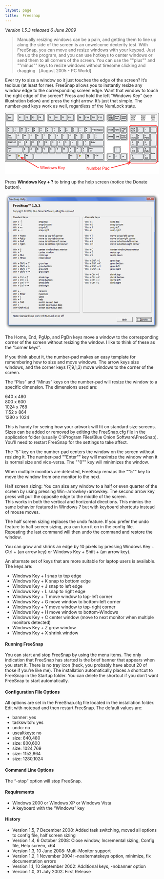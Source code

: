```yaml
---
layout: page
title:  Freesnap
---
```

_Version 1.5.3 released 6 June 2009_

> Manually resizing windows can be a pain, and getting them to line up along the side of the screen is an unwelcome dexterity test.
> With FreeSnap, you can move and resize windows with your keypad.
> Just fire up the program, and you can use hotkeys to center windows or send them to all corners of the screen.
> You can use the ""plus"" and ""minus"" keys to resize windows without tiresome clicking and dragging.  [August 2005 - PC World]

Ever try to size a window so it just touches the edge of the screen? It’s tedious (at least for me).
FreeSnap allows you to instantly resize any window edge to the corresponding screen edge.
Want that window to touch the right edge of the screen?
Press and hold the left “Windows Key” (see illustration below) and press the right arrow.
It’s just that simple.
The number-pad keys work as well, regardless of the NumLock state.

![noborder](/cdn/images/freesnap/keyboard.png)

Press **Windows Key + ?** to bring up the help screen (notice the Donate button).

![noborder](/cdn/images/freesnap/freesnaphelp.png)

The Home, End, PgUp, and PgDn keys move a window to the corresponding corner of the screen without resizing the window.
I like to think of these as the “corner keys”.

If you think about it, the number-pad makes an easy template for remembering how to size and move windows.
The arrow keys size windows, and the corner keys (7,9,1,3) move windows to the corner of the screen.

The “Plus” and “Minus” keys on the number-pad will resize the window to a specific dimension. The dimensions used are:

640 x 480  
800 x 600  
1024 x 768  
1152 x 864  
1280 x 1024

This is handy for seeing how your artwork will fit on standard size screens. 
Sizes can be added or removed by editing the FreeSnap.cfg file in the application folder (usually C:\Program Files\Blue Onion Software\FreeSnap).
You'll need to restart FreeSnap for the settings to take affect.

The “5” key on the number-pad centers the window on the screen without resizing it.
The number-pad ""Enter"" key will maximize the window when it is normal size and vice-versa. The ""0"" key will minimizes the window.

When multiple monitors are detected, FreeSnap remaps the ""5"" key to move the window from one monitor to the next.

Half screen sizing: You can size any window to a half or even quarter of the screen by using pressing Win+arrowkey+arrowkey.
The second arrow key press will pull the opposite edge to the middle of the screen. \
This works in both the vertical and horizontal directions.
This mimics the same behavior featured in Windows 7 but with keyboard shortcuts instead of mouse moves.

The half screen sizing replaces the undo feature.
If you prefer the undo feature to half screen sizing, you can turn it on in the config file.
Repeating the last command will then undo the command and restore the window.

You can grow and shrink an edge by 10 pixels by pressing Windows Key + Ctrl + (an arrow key) or Windows Key + Shift + (an arrow key).

An alternate set of keys that are more suitable for laptop users is available. The keys are:

- Windows Key + I snap to top edge
-  Windows Key + K snap to bottom edge
- Windows Key + J snap to left edge
- Windows Key + L snap to right edge
- Windows Key + T move window to top-left corner
- Windows Key + G move window to bottom-left corner
- Windows Key + Y move window to top-right corner
- Windows Key + H move window to bottom-Windows
- Windows Key + C center window (move to next monitor when multiple monitors detected)
- Windows Key + Z grow window
- Windows Key + X shrink window

#### Running FreeSnap

You can start and stop FreeSnap by using the menu items.
The only indication that FreeSnap has started is the brief banner that appears when you start it.
There is no tray icon (heck, you probably have about 20 of those if you’re like me).
The installation automatically places a shortcut to FreeSnap in the Startup folder.
You can delete the shortcut if you don’t want FreeSnap to start automatically.

#### Configuration File Options

All options are set in the FreeSnap.cfg file located in the installation folder.
Edit with notepad and then restart FreeSnap. The default values are:

- banner: yes
- taskswitch: yes
- undo: no
- usealtkeys: no
- size: 640,480
- size: 800,600
- size: 1024,769
- size: 1152,864
- size: 1280,1024

#### Command Line Options

The “-stop” option will stop FreeSnap.

#### Requirements

- Windows 2000 or Windows XP or Windows Vista
- A keyboard with the “Windows” key

#### History

- Version 1.5, 7 December 2008: Added task switching, moved all options to config file, half screen sizing
- Version 1.4, 6 October 2008: Close window, Incremental sizing, Config file, Help screen, x64
- Version 1.3, 10 June 2008: Multi-Monitor support
- Version 1.2, 1 November 2004: -noalternatekeys option, minimize, fix documentation errors
- Version 1.1, 10 September 2002: Additional keys, -nobanner option
- Version 1.0, 31 July 2002: First Release